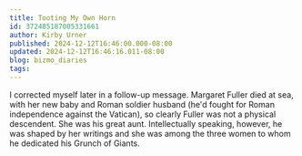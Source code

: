 ```yaml
---
title: Tooting My Own Horn
id: 372485187005331661
author: Kirby Urner
published: 2024-12-12T16:46:00.000-08:00
updated: 2024-12-12T16:46:16.011-08:00
blog: bizmo_diaries
tags: 
---
```


[](https://www.flickr.com/photos/kirbyurner/54200807933/in/dateposted/)

I corrected myself later in a follow-up message. Margaret Fuller died at sea, with her new baby and Roman soldier husband (he'd fought for Roman independence against the Vatican), so clearly Fuller was not a physical descendent. She was his great aunt. Intellectually speaking, however, he was shaped by her writings and she was among the three women to whom he dedicated his Grunch of Giants. 

[](https://www.flickr.com/photos/kirbyurner/54200716258/in/dateposted/)

[](https://www.flickr.com/photos/kirbyurner/54200777263/in/dateposted/)

[](https://www.flickr.com/photos/kirbyurner/54200740463/in/dateposted/)